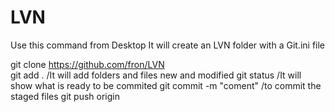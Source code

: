 # LVN


Use this command from Desktop
It will create an LVN folder with a Git.ini file

git clone https://github.com/fron/LVN  
git add .   /It will add folders and files new and modified
git status    /It will show what is ready to be commited
git commit -m "coment"    /to commit the staged files
git push origin